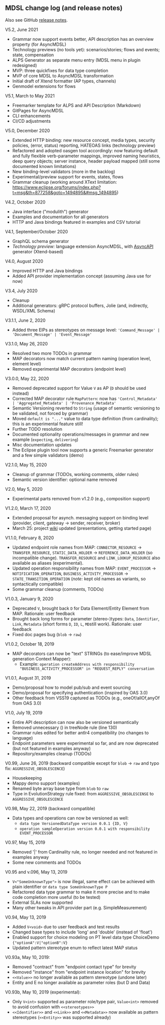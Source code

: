 ## MDSL change log (and release notes)

Also see GitHub [release notes](https://github.com/Microservice-API-Patterns/MDSL-Specification/releases).

V5.2, June 2021

* Grammar now support events better, API description has an overview property (for AsyncMDSL)
* Technology previews (no tools yet): scenarios/stories; flows and events; state, compensation
* ALPS Generator as separate menu entry (MDSL menu in plugin redesigned)
* MVP: three quickfixes for data type completion
* MVP of core MDSL to AsyncMDSL transformation
* Initial draft of Xtend formatter (AP types, channels)
* Genmodel extensions for flows

V5.1, March to May 2021

* Freemarker template for ALPS and API Description (Markdown)
* GitPages for AsyncMDSL
* CLI enhancements
* CI/CD adjustments

V5.0, December 2020

* Extended HTTP binding: new resource concept, media types, security policies, (error, status) reporting, HATEOAS links (technology preview)
* Refactored and adopted oasgen tool accordingly: now featuring default and fully flexible verb-parameter mappings, improved naming heuristics, deep query objects; server instance, header payload mapped (still some documented known limitations)
* New binding-level validators (more in the backlog)
* Experimental/preview support for events, states, flows
* Grammar cleanup (working around XText limitation: <https://www.eclipse.org/forums/index.php?t=msg&th=877258&goto=1494895&#msg_1494895>)

V4.2, October 2020

* Java interface ("modulith") generator 
* Examples and documentation for all generators
* HTTP and Java bindings featured in examples and CSV tutorial 

V4.1, September/October 2020

* GraphQL schema generator
* *Technology preview:* language extension AsyncMDSL, with [AsyncAPI](https://www.asyncapi.com/) generator (Xtend-based)

V4.0, August 2020

* Improved HTTP and Java bindings
* Added API provider implementation concept (assuming Java use for now)

V3.4, July 2020 

* Cleanup
* Additional generators: gRPC protocol buffers, Jolie (and, indirectly, WSDL/XML Schema)

<!--V 3.2, V3.3? -->

V3.1.1, June 2, 2020

* Added three EIPs as stereotypes on message level: `'Command_Message' | 'Document_Message' | 'Event_Message'`

V3.1.0, May 26, 2020 

* Resolved two more TODOs in grammar 
* MAP decorators now match current pattern naming (operation level, element level) 
* Removed experimental MAP decorators (endpoint level)

V3.0.0, May 22, 2020 

* Removed deprecated support for Value `V` as AP (`D` should be used instead) 
* Corrected MAP decorator rule `MapPattern`: now has `'Control_Metadata' | 'Aggregated_Metadata' | 'Provenance_Metadata'`
* Semantic Versioning reverted to `String` (usage of semantic versioning to be validated, not forced by grammar)
* Moved `default is "..."` value to data type definition (from cardinality); this is an experimental feature still!
* Further TODO resolution
* Documented optionality operations/messages in grammar and new example (`expecting`, `delivering`)
* Misc documentation updates
* The Eclipse plugin tool now supports a generic Freemarker generator and a few simple validators (demo)

V2.1.0, May 15, 2020 

* Cleanup of grammar (TODOs, working comments, older rules)
* Semantic version identifier: optional name removed  

V2.0, May 5, 2020

* Experimental parts removed from v1.2.0 (e.g., composition support)

V1.2.0, March 17, 2020

* Extended proposal for asynch. messaging support on binding level (provider, client, gateway -> sender, receiver, broker)
* March 25: project [wiki](https://github.com/Microservice-API-Patterns/MDSL-Specification/wiki) updated (presentations, getting started page)

V1.1.0, February 8, 2020

* Updated endpoint role names from MAP: `CONNECTOR_RESOURCE` -> `TRANSFER_RESOURCE`, `STATIC_DATA_HOLDER` -> `REFERENCE_DATA_HOLDER` (so incompatible change). `TRANSFER_RESOURCE` and `LINK_LOOKUP_RESOURCE` also available as aliases (experimental).
* Updated operation responsibility names from MAP: `EVENT_PROCESSOR` -> `NOTIFICATION_OPERATION`, `BUSINESS_ACTIVITY_PROCESSOR` -> `STATE_TRANSITION_OPERATION` (*note:* kept old names as variants, so syntactically compatible)
* Some grammar cleanup (comments, TODOs)

V1.0.3, January 9, 2020

* Deprecated `V`, brought back `D` for Data Element/Entity Element from MAP. Rationale: user feedback
* Brought back long forms for parameter (stereo-)types: `Data`, `Identifier`, `Link`, `Metadata` (short forms `D`, `ID`, `L`, `MD`still work). Rationale: user feedback
* Fixed doc pages bug (`blob` -> `raw`)

V1.0.2, October 18, 2019

* MAP decorators can now be "text" STRINGs (to ease/improve MDSL generation Context Mapper):
    * Example: `operation createAddress with responsibility "BUSINESS_ACTIVITY_PROCESSOR" in "REQUEST_REPLY" conversation`

V1.0.1, August 31, 2019

* Demo/proposal how to model pub/sub and event sourcing
* Demo/proposal for specifying authentication (inspired by OAS 3.0)
* Other feedback from VSS19 captured as TODOs (e.g., oneOf/allOf,anyOf from OAS 3.0)

V1.0, July 19, 2019

* Entire API description can now also be versioned semantically
* Removed unnecessary () in treeNode rule (line 130)
* Grammar rules edited for better antlr4 compatibility (no changes to language)
* Endpoint parameters were experimental so far, and are now deprecated (but not featured in examples anyway)
* Repository/examples cleanup (TODOs)

V0.99, June 26, 2019 (backward compatible except for `blob` -> `raw` and typo fix: `AGGRESSIVE_OBSOLESCENCE`)

* Housekeeping
* Mappy demo support (examples)
* Renamed byte array base type from `blob` to `raw`
* Type in EvolutionStrategy rule fixed: from `AGGRESSIVE_OBSOLESCENSE` to `AGGRESSIVE_OBSOLESCENCE`

V0.98, May 22, 2019 (backward compatible)

* Data types and operations can now be versioned as well: 
    * `data type VersionedDataType version 0.0.1 {ID, V}`
    * `operation sampleOperation version 0.0.1 with responsibility EVENT_PROCESSOR` 

V0.97, May 15, 2019

* Removed '|' from Cardinality rule, no longer needed and not featured in examples anyway
* Some new comments and TODOs

V0.95 and v.096, May 13, 2019

* `V<"SomeUnknownType">` is now illegal, same effect can be achieved with plain identifier or `data type SomeUnknownType P`
* Refactored data type grammar to make it more precise and to make code completion more useful (to be tested)
* External SLAs now supported
* Many other tweaks in API provider part (e.g. SimpleMeasurement)

V0.94, May 13, 2019

* Added `V<void>` due to user feedback and test results 
* Changed base types to include 'long' and 'double' (instead of 'float')
* Enabled support for choice modeling on PT level 	data type ChoiceDemo `{"optionA":V|"optionB":V}`
* Updated pattern stereotype enum to reflect latest MAP status

V0.93a, May 10, 2019:

* Removed "contract" from "endpoint contact type" for brevity
* Removed "instance" from "endpoint instance location" for brevity
* `<<Value>>` no longer available as pattern stereotype (undone later)
* Entity and E no longer available as parameter roles (but D and Data)

V0.93b, May 10, 2019 (experimental):

* Only `V<int>` supported as parameter role/type pair, `Value<int>` removed to avoid confusion with `<<stereotypes>>`
* `<<Identifier>>` and `<<Link>>` and `<<Metadata>>` now available as pattern stereotypes (`<<Entity>>` was supported already)